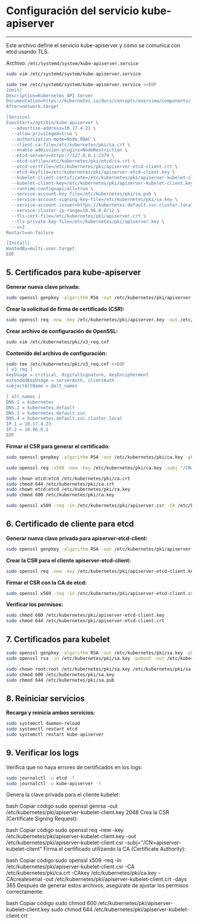 # Configuración del servicio kube-apiserver

-----------------------------------------------

Este archivo define el servicio kube-apiserver y cómo se comunica con etcd usando TLS.

Archivo: `/etc/systemd/system/kube-apiserver.service`

```bash
sudo vim /etc/systemd/system/kube-apiserver.service
```

```bash
sudo tee /etc/systemd/system/kube-apiserver.service <<EOF
[Unit]
Description=Kubernetes API Server
Documentation=https://kubernetes.io/docs/concepts/overview/components/
After=network.target

[Service]
ExecStart=/opt/bin/kube-apiserver \
  --advertise-address=10.17.4.21 \
  --allow-privileged=true \
  --authorization-mode=Node,RBAC \
  --client-ca-file=/etc/kubernetes/pki/ca.crt \
  --enable-admission-plugins=NodeRestriction \
  --etcd-servers=https://127.0.0.1:2379 \
  --etcd-cafile=/etc/kubernetes/pki/etcd/ca.crt \
  --etcd-certfile=/etc/kubernetes/pki/apiserver-etcd-client.crt \
  --etcd-keyfile=/etc/kubernetes/pki/apiserver-etcd-client.key \
  --kubelet-client-certificate=/etc/kubernetes/pki/apiserver-kubelet-client.crt \
  --kubelet-client-key=/etc/kubernetes/pki/apiserver-kubelet-client.key \
  --runtime-config=api/all=true \
  --service-account-key-file=/etc/kubernetes/pki/sa.pub \
  --service-account-signing-key-file=/etc/kubernetes/pki/sa.key \
  --service-account-issuer=https://kubernetes.default.svc.cluster.local \
  --service-cluster-ip-range=10.96.0.0/12 \
  --tls-cert-file=/etc/kubernetes/pki/apiserver.crt \
  --tls-private-key-file=/etc/kubernetes/pki/apiserver.key \
  --v=2
Restart=on-failure

[Install]
WantedBy=multi-user.target
EOF
```

## 5. Certificados para kube-apiserver


**Generar nueva clave privada:**

```bash
sudo openssl genpkey -algorithm RSA -out /etc/kubernetes/pki/apiserver.key -pkeyopt rsa_keygen_bits:2048
```

**Crear la solicitud de firma de certificado (CSR):**

```bash
sudo openssl req -new -key /etc/kubernetes/pki/apiserver.key -out /etc/kubernetes/pki/apiserver.csr -subj "/CN=kube-apiserver"
```

**Crear archivo de configuración de OpenSSL:**
    
```bash
sudo vim /etc/kubernetes/pki/v3_req.cnf
```

**Contenido del archivo de configuración:**


```bash
sudo tee /etc/kubernetes/pki/v3_req.cnf <<EOF
[ v3_req ]
keyUsage = critical, digitalSignature, keyEncipherment
extendedKeyUsage = serverAuth, clientAuth
subjectAltName = @alt_names

[ alt_names ]
DNS.1 = kubernetes
DNS.2 = kubernetes.default
DNS.3 = kubernetes.default.svc
DNS.4 = kubernetes.default.svc.cluster.local
IP.1 = 10.17.4.23
IP.2 = 10.96.0.1
EOF
```

**Firmar el CSR para generar el certificado:**

```bash
sudo openssl genpkey -algorithm RSA -out /etc/kubernetes/pki/ca.key -pkeyopt rsa_keygen_bits:2048
```

```bash
sudo openssl req -x509 -new -key /etc/kubernetes/pki/ca.key -subj "/CN=Kubernetes-CA" -days 3650 -out /etc/kubernetes/pki/ca.crt
```

```bash
sudo chown etcd:etcd /etc/kubernetes/pki/ca.crt
sudo chmod 644 /etc/kubernetes/pki/ca.crt
sudo chown etcd:etcd /etc/kubernetes/pki/ca.key
sudo chmod 600 /etc/kubernetes/pki/ca.key
```

```bash
sudo openssl x509 -req -in /etc/kubernetes/pki/apiserver.csr -CA /etc/kubernetes/pki/ca.crt -CAkey /etc/kubernetes/pki/ca.key -CAcreateserial -out /etc/kubernetes/pki/apiserver.crt -days 365 -extensions v3_req -extfile /etc/kubernetes/pki/v3_req.cnf
```

## 6. Certificado de cliente para etcd


**Generar nueva clave privada para apiserver-etcd-client:**

```bash
sudo openssl genpkey -algorithm RSA -out /etc/kubernetes/pki/apiserver-etcd-client.key -pkeyopt rsa_keygen_bits:2048
```

**Crear la CSR para el cliente apiserver-etcd-client:**

```bash
sudo openssl req -new -key /etc/kubernetes/pki/apiserver-etcd-client.key -subj "/CN=apiserver-etcd-client" -out /etc/kubernetes/pki/apiserver-etcd-client.csr
```

**Firmar el CSR con la CA de etcd:**

```bash
sudo openssl x509 -req -in /etc/kubernetes/pki/apiserver-etcd-client.csr -CA /etc/kubernetes/pki/etcd/ca.crt -CAkey /etc/kubernetes/pki/etcd/ca.key -CAcreateserial -out /etc/kubernetes/pki/apiserver-etcd-client.crt -days 365
```



**Verificar los permisos:**

```bash
sudo chmod 600 /etc/kubernetes/pki/apiserver-etcd-client.key
sudo chmod 644 /etc/kubernetes/pki/apiserver-etcd-client.crt
```


## 7. Certificados para kubelet

```bash
sudo openssl genpkey -algorithm RSA -out /etc/kubernetes/pki/sa.key -pkeyopt rsa_keygen_bits:2048
sudo openssl rsa -in /etc/kubernetes/pki/sa.key -pubout -out /etc/kubernetes/pki/sa.pub
```

```bash
sudo chown root:root /etc/kubernetes/pki/sa.key /etc/kubernetes/pki/sa.pub
sudo chmod 600 /etc/kubernetes/pki/sa.key
sudo chmod 644 /etc/kubernetes/pki/sa.pub
```


## 8. Reiniciar servicios

**Recarga y reinicia ambos servicios:**

```bash
sudo systemctl daemon-reload
sudo systemctl restart etcd
sudo systemctl restart kube-apiserver
```




## 9. Verificar los logs

Verifica que no haya errores de certificados en los logs:

```bash
sudo journalctl -u etcd -f
sudo journalctl -u kube-apiserver -f
```


Genera la clave privada para el cliente kubelet:

bash
Copiar código
sudo openssl genrsa -out /etc/kubernetes/pki/apiserver-kubelet-client.key 2048
Crea la CSR (Certificate Signing Request):

bash
Copiar código
sudo openssl req -new -key /etc/kubernetes/pki/apiserver-kubelet-client.key -out /etc/kubernetes/pki/apiserver-kubelet-client.csr -subj="/CN=apiserver-kubelet-client"
Firma el certificado utilizando la CA (Certificate Authority):

bash
Copiar código
sudo openssl x509 -req -in /etc/kubernetes/pki/apiserver-kubelet-client.csr -CA /etc/kubernetes/pki/ca.crt -CAkey /etc/kubernetes/pki/ca.key -CAcreateserial -out /etc/kubernetes/pki/apiserver-kubelet-client.crt -days 365
Después de generar estos archivos, asegúrate de ajustar los permisos correctamente:

bash
Copiar código
sudo chmod 600 /etc/kubernetes/pki/apiserver-kubelet-client.key
sudo chmod 644 /etc/kubernetes/pki/apiserver-kubelet-client.crt